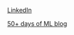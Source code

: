 [LinkedIn](https://www.linkedin.com/in/ivansivanov/)

[50+ days of ML blog](https://ivanstudyblog.github.io/)
